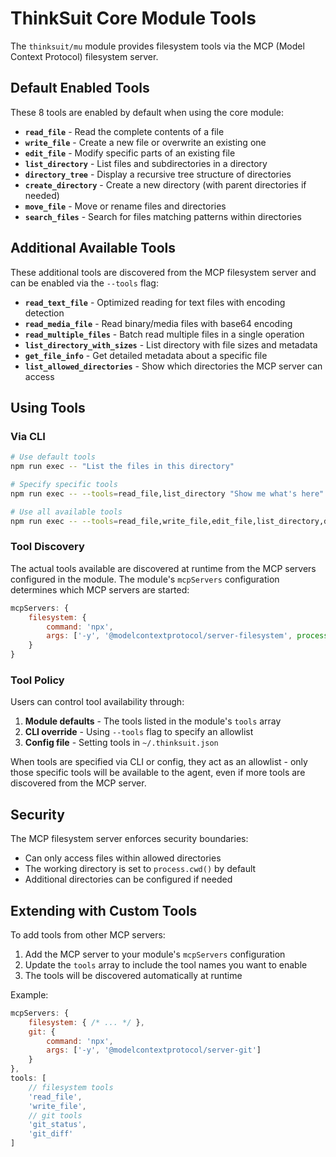 # ThinkSuit Core Module Tools

The `thinksuit/mu` module provides filesystem tools via the MCP (Model Context Protocol) filesystem server.

## Default Enabled Tools

These 8 tools are enabled by default when using the core module:

- **`read_file`** - Read the complete contents of a file
- **`write_file`** - Create a new file or overwrite an existing one
- **`edit_file`** - Modify specific parts of an existing file
- **`list_directory`** - List files and subdirectories in a directory
- **`directory_tree`** - Display a recursive tree structure of directories
- **`create_directory`** - Create a new directory (with parent directories if needed)
- **`move_file`** - Move or rename files and directories
- **`search_files`** - Search for files matching patterns within directories

## Additional Available Tools

These additional tools are discovered from the MCP filesystem server and can be enabled via the `--tools` flag:

- **`read_text_file`** - Optimized reading for text files with encoding detection
- **`read_media_file`** - Read binary/media files with base64 encoding
- **`read_multiple_files`** - Batch read multiple files in a single operation
- **`list_directory_with_sizes`** - List directory with file sizes and metadata
- **`get_file_info`** - Get detailed metadata about a specific file
- **`list_allowed_directories`** - Show which directories the MCP server can access

## Using Tools

### Via CLI

```bash
# Use default tools
npm run exec -- "List the files in this directory"

# Specify specific tools
npm run exec -- --tools=read_file,list_directory "Show me what's here"

# Use all available tools
npm run exec -- --tools=read_file,write_file,edit_file,list_directory,directory_tree,create_directory,move_file,search_files,read_text_file,read_media_file,read_multiple_files,list_directory_with_sizes,get_file_info,list_allowed_directories "Analyze this codebase"
```

### Tool Discovery

The actual tools available are discovered at runtime from the MCP servers configured in the module. The module's `mcpServers` configuration determines which MCP servers are started:

```javascript
mcpServers: {
    filesystem: {
        command: 'npx',
        args: ['-y', '@modelcontextprotocol/server-filesystem', process.cwd()]
    }
}
```

### Tool Policy

Users can control tool availability through:
1. **Module defaults** - The tools listed in the module's `tools` array
2. **CLI override** - Using `--tools` flag to specify an allowlist
3. **Config file** - Setting tools in `~/.thinksuit.json`

When tools are specified via CLI or config, they act as an allowlist - only those specific tools will be available to the agent, even if more tools are discovered from the MCP server.

## Security

The MCP filesystem server enforces security boundaries:
- Can only access files within allowed directories
- The working directory is set to `process.cwd()` by default
- Additional directories can be configured if needed

## Extending with Custom Tools

To add tools from other MCP servers:

1. Add the MCP server to your module's `mcpServers` configuration
2. Update the `tools` array to include the tool names you want to enable
3. The tools will be discovered automatically at runtime

Example:
```javascript
mcpServers: {
    filesystem: { /* ... */ },
    git: {
        command: 'npx',
        args: ['-y', '@modelcontextprotocol/server-git']
    }
},
tools: [
    // filesystem tools
    'read_file',
    'write_file',
    // git tools
    'git_status',
    'git_diff'
]
```
